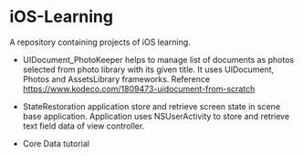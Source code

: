 # iOS-Learning
A repository containing projects of iOS learning.

- UIDocument_PhotoKeeper helps to manage list of documents as photos selected from photo library with its given title. It uses UIDocument, Photos and AssetsLibrary frameworks. Reference https://www.kodeco.com/1809473-uidocument-from-scratch

- StateRestoration application store and retrieve screen state in scene base application. Application uses NSUserActivity to store and retrieve text field data of view controller.

- Core Data tutorial
